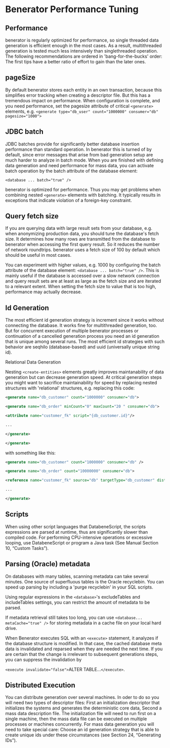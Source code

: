 # Benerator Performance Tuning 

## Performance 

benerator is regularly optimized for performance, so single threaded data generation is efficient enough in the most cases. As a result, multithreaded generation is tested much less intensively than singlethreaded operation. The following recommendations are ordered in 'bang-for-the-bucks' order: The first tips have a better ratio of effort to gain than the later ones.

## pageSize 

By default benerator stores each entity in an own transaction, because this simplifies error tracking when creating a descriptor file. But this has a tremendous impact on performance. When configuration is complete, and you need performance, set the pagesize attribute of critical `<generate>` elements, e.g. `<generate type="db_user" count="1000000" consumer="db" pagesize="1000">`

## JDBC batch 

JDBC batches provide for significantly better database insertion performance than standard operation. In benerator this is turned of by default, since error messages that arise from bad generation setup are much harder to analyze in batch mode. When you are finished with defining data generation and need performance for mass data, you can activate batch operation by the batch attribute of the database element:

`<database ... batch="true" />`

benerator is optimized for performance. Thus you may get problems when combining nested `<generate>` elements with batching. It typically results in exceptions that indicate violation of a foreign-key constraint.

## Query fetch size 

If you are querying data with large result sets from your database, e.g. when anonymizing production data, you should tune the database's fetch size. It determines how many rows are transmitted from the database to benerator when accessing the first query result. So it reduces the number of network roundtrips. benerator uses a fetch size of 100 by default which should be useful in most cases.

You can experiment with higher values, e.g. 1000 by configuring the batch attribute of the database element: `<database ... batch="true" />`. This is mainly useful if the database is accessed over a slow network connection and query result sets are at least as large as the fetch size and are iterated to a relevant extent. When setting the fetch size to value that is too high, performance may actually decrease.

## Id Generation 

The most efficient id generation strategy is increment since it works without connecting the database. It works fine for multithreaded generation, too. But for concurrent execution of multiple benerator processes or continuation of a cancelled generation process you need an id generation that is unique among several runs. The most efficient id strategies with such behavior are seqhilo (database-based) and uuid (universally unique string id).

Relational Data Generation

Nesting `<create-entities>` elements greatly improves maintanability of data generation but can decrease generation speed. At critical generation steps you might want to sacrifice maintainability for speed by replacing nested structures with 'relational' structures, e.g. replacing this code:
```xml
<generate name="db_customer" count="1000000" consumer="db">

<generate name="db_order" minCount="0" maxCount="20 " consumer="db">

<attribute name="customer_fk" script="{db_customer.id}"/>

...

</generate>

</generate>
```
with something like this:
```xml
<generate name="db_customer" count="1000000" consumer="db" />

<generate name="db_order" count="10000000" consumer="db">

<reference name="customer_fk" source="db" targetType="db_customer" distribution="random" />

...

</generate>
```
## Scripts 

When using other script languages that DatabeneScript, the scripts expressions are parsed at runtime, thus are significantly slower than compiled code. For performing CPU-intensive operations or excessive looping, use DatabeneScript or program a Java task (See Manual Section 10, “Custom Tasks”).

## Parsing (Oracle) metadata 

On databases with many tables, scanning metadata can take several minutes. One source of superfluous tables is the Oracle recyclebin. You can speed up parsing by including a 'purge recyclebin' in your SQL scripts.

Using regular expressions in the `<database>`'s excludeTables and includeTables settings, you can restrict the amount of metadata to be parsed.

If metadata retrieval still takes too long, you can use `<database... metaCache="true" />` for storing metadata in a cache file on your local hard drive.

When Benerator executes SQL with an `<execute>` statement, it analyzes if the database structure is modified. In that case, the cached database meta data is invalidated and reparsed when they are needed the next time. If you are certain that the change is irrelevant to subsequent generations steps, you can suppress the invalidation by

`<execute invalidate="false">`ALTER TABLE...`</execute>`.

## Distributed Execution 

You can distribute generation over several machines. In oder to do so you will need two types of descriptor files: First an initialization descriptor that initializes the systems and generates the deterministic core data, Second a mass data description file. The initialization file will need to run first on a single machine, then the mass data file can be executed on multiple processes or machines concurrently. For mass data generation you will need to take special care: Choose an id generation strategy that is able to create unique ids under these circumstances (see Section 24, “Generating IDs”).